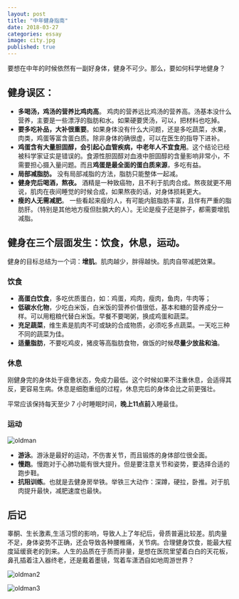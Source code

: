 ```yaml
---
layout: post
title: "中年健身指南"
date: 2018-03-27
categories: essay
image: city.jpg
published: true
---
```


要想在中年的时候依然有一副好身体，健身不可少。那么，要如何科学地健身？

## 健身误区：
- **多喝汤，鸡汤的营养比鸡肉高**。 鸡肉的营养远比鸡汤的营养高。汤基本没什么营养，主要是一些漂浮的脂肪和水。如果硬要煲汤，可以，把材料也吃掉。
- **要多吃补品，大补很重要**。如果身体没有什么大问题，还是多吃蔬菜，水果，肉类，鸡蛋等富含蛋白质。除非身体的确很虚，可以在医生的指导下进补。
- **鸡蛋含有大量胆固醇，会引起心血管疾病，中老年人不宜食用**。这个结论已经被科学家证实是错误的。食源性胆固醇对血液中胆固醇的含量影响非常小，不需要担心摄入量问题。而且**鸡蛋是最全面的蛋白质来源**，多吃有益。
- **局部减脂肪。** 没有局部减脂的方法，脂肪只能整体一起减。
- **健身完后喝酒，熬夜。** 酒精是一种致癌物，且不利于肌肉合成。熬夜就更不用说，肌肉在夜间睡觉的时候合成，如果熬夜的话，对身体损耗更大。
- **瘦的人无需减肥**。 一些看起来瘦的人，有可能内脏脂肪丰富，且伴有严重的脂肪肝。（特别是其他地方瘦但肚腩大的人）。无论是瘦子还是胖子，都需要增肌减脂。


## 健身在三个层面发生：饮食，休息，运动。

健身的目标总结为一个词：**增肌**。肌肉越少，胖得越快。肌肉自带减肥效果。

### 饮食
- **高蛋白饮食**，多吃优质蛋白，如：鸡蛋，鸡肉，瘦肉，鱼肉，牛肉等；
- **低碳水化物**，少吃白米饭，白米饭的营养价值很低，基本和糖的营养成分一样。可以用粗粮代替白米饭。早餐不要喝粥，换成鸡蛋和蔬菜。
- **充足蔬菜**，维生素是肌肉不可或缺的合成物质，必须吃多点蔬菜。一天吃三种不同的蔬菜为佳。
- **适量脂肪**，不要吃鸡皮，猪皮等高脂肪食物，做饭的时候**尽量少放盐和油**。

### 休息
刚健身完的身体处于疲惫状态，免疫力最低。这个时候如果不注重休息，会适得其反，更容易生病。休息是细胞重组的过程，休息完后的身体会比之前更强壮。

平常应该保持每天至少 7 小时睡眠时间，**晚上11点前**入睡最佳。

### 运动
![oldman](https://pic1.zhimg.com/80/v2-801b6bd1f7f1814c024bfc85a5679b30_hd.jpg)

- **游泳**。游泳是最好的运动，不伤害关节，而且锻炼的身体部位很全面。
- **慢跑**。慢跑对于心肺功能有很大提升。但是要注意关节和姿势，要选择合适的跑步鞋。
- **抗阻训练**。也就是去健身房举铁。举铁三大动作：深蹲，硬拉，卧推。对于肌肉提升最快，减肥速度也最快。

## 后记
睾酮、生长激素,生活习惯的影响，导致人上了年纪后，骨质普遍比较差。肌肉量不足，身体姿势不正确，还会导致各种腰椎痛，关节病。合理健身饮食，能最大程度延缓衰老的到来。人生的品质在于质而非量，是想在医院里望着白白的天花板，鼻孔插着注入器终老，还是戴着墨镜，驾着车潇洒自如地周游世界？

![oldman2](https://pic3.zhimg.com/80/v2-3ae41bbc2cef51bf39d0715676f460c8_hd.jpg)


![oldman3](https://pic2.zhimg.com/v2-ef2e2b5141332589f04980c4e8f44ecc_1200x500.jpg)



